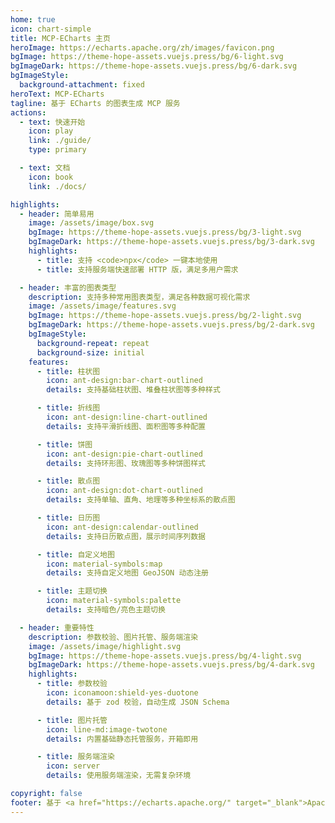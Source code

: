 ```yaml
---
home: true
icon: chart-simple
title: MCP-ECharts 主页
heroImage: https://echarts.apache.org/zh/images/favicon.png
bgImage: https://theme-hope-assets.vuejs.press/bg/6-light.svg
bgImageDark: https://theme-hope-assets.vuejs.press/bg/6-dark.svg
bgImageStyle:
  background-attachment: fixed
heroText: MCP-ECharts
tagline: 基于 ECharts 的图表生成 MCP 服务
actions:
  - text: 快速开始
    icon: play
    link: ./guide/
    type: primary

  - text: 文档
    icon: book
    link: ./docs/

highlights:
  - header: 简单易用
    image: /assets/image/box.svg
    bgImage: https://theme-hope-assets.vuejs.press/bg/3-light.svg
    bgImageDark: https://theme-hope-assets.vuejs.press/bg/3-dark.svg
    highlights:
      - title: 支持 <code>npx</code> 一键本地使用
      - title: 支持服务端快速部署 HTTP 版，满足多用户需求

  - header: 丰富的图表类型
    description: 支持多种常用图表类型，满足各种数据可视化需求
    image: /assets/image/features.svg
    bgImage: https://theme-hope-assets.vuejs.press/bg/2-light.svg
    bgImageDark: https://theme-hope-assets.vuejs.press/bg/2-dark.svg
    bgImageStyle:
      background-repeat: repeat
      background-size: initial
    features:
      - title: 柱状图
        icon: ant-design:bar-chart-outlined
        details: 支持基础柱状图、堆叠柱状图等多种样式

      - title: 折线图
        icon: ant-design:line-chart-outlined
        details: 支持平滑折线图、面积图等多种配置

      - title: 饼图
        icon: ant-design:pie-chart-outlined
        details: 支持环形图、玫瑰图等多种饼图样式

      - title: 散点图
        icon: ant-design:dot-chart-outlined
        details: 支持单轴、直角、地理等多种坐标系的散点图

      - title: 日历图
        icon: ant-design:calendar-outlined
        details: 支持日历散点图，展示时间序列数据

      - title: 自定义地图
        icon: material-symbols:map
        details: 支持自定义地图 GeoJSON 动态注册

      - title: 主题切换
        icon: material-symbols:palette
        details: 支持暗色/亮色主题切换

  - header: 重要特性
    description: 参数校验、图片托管、服务端渲染
    image: /assets/image/highlight.svg
    bgImage: https://theme-hope-assets.vuejs.press/bg/4-light.svg
    bgImageDark: https://theme-hope-assets.vuejs.press/bg/4-dark.svg
    highlights:
      - title: 参数校验
        icon: iconamoon:shield-yes-duotone
        details: 基于 zod 校验，自动生成 JSON Schema

      - title: 图片托管
        icon: line-md:image-twotone
        details: 内置基础静态托管服务，开箱即用

      - title: 服务端渲染
        icon: server
        details: 使用服务端渲染，无需复杂环境

copyright: false
footer: 基于 <a href="https://echarts.apache.org/" target="_blank">Apache ECharts</a> 构建 | Apache-2.0 Licensed
---
```

